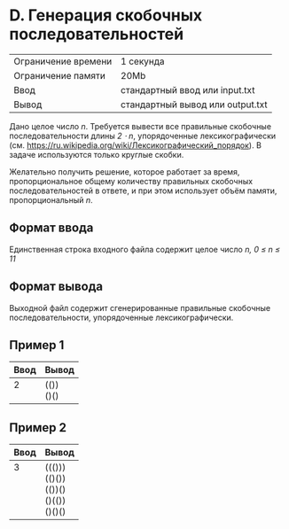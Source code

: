 # D. Генерация скобочных последовательностей

<table>
  <tr><td>Ограничение времени</td><td>1 секунда</td></tr>
  <tr><td>Ограничение памяти</td><td>20Mb</td></tr>
  <tr><td>Ввод</td><td>стандартный ввод или input.txt</td></tr>
  <tr><td>Вывод</td><td>стандартный вывод или output.txt</td></tr>
</table>


Дано целое число _n_. Требуется вывести все правильные скобочные последовательности длины _2 ⋅ n_, упорядоченные лексикографически (см. https://ru.wikipedia.org/wiki/Лексикографический_порядок).
В задаче используются только круглые скобки.

Желательно получить решение, которое работает за время, пропорциональное общему количеству правильных скобочных последовательностей в ответе, и при этом использует объём памяти, пропорциональный _n_.

## Формат ввода

Единственная строка входного файла содержит целое число _n, 0 ≤ n ≤ 11_

## Формат вывода

Выходной файл содержит сгенерированные правильные скобочные последовательности, упорядоченные лексикографически.

## Пример 1

<table>
  <thead>
    <tr>
      <th>Ввод</th>
      <th>Вывод</th>
    </tr>
  </thead>
  <tr>
    <td valign='top'>2</td>
    <td>
        (())<br>
        ()()
    </td>
  </tr>
</table>

## Пример 2

<table>
  <thead>
    <tr>
      <th>Ввод</th>
      <th>Вывод</th>
    </tr>
  </thead>
  <tr>
    <td valign='top'>3</td>
    <td>
        ((()))<br>
        (()())<br>
        (())()<br>
        ()(())<br>
        ()()()
    </td>
  </tr>
</table>

